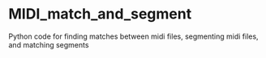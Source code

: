 # MIDI_match_and_segment
 Python code for finding matches between midi files, segmenting midi files, and matching segments
